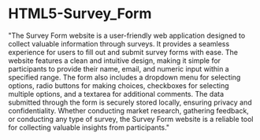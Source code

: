 # HTML5-Survey_Form
"The Survey Form website is a user-friendly web application designed to collect valuable information through surveys. It provides a seamless experience for users to fill out and submit survey forms with ease. The website features a clean and intuitive design, making it simple for participants to provide their name, email, and numeric input within a specified range. The form also includes a dropdown menu for selecting options, radio buttons for making choices, checkboxes for selecting multiple options, and a textarea for additional comments. The data submitted through the form is securely stored locally, ensuring privacy and confidentiality. Whether conducting market research, gathering feedback, or conducting any type of survey, the Survey Form website is a reliable tool for collecting valuable insights from participants."
